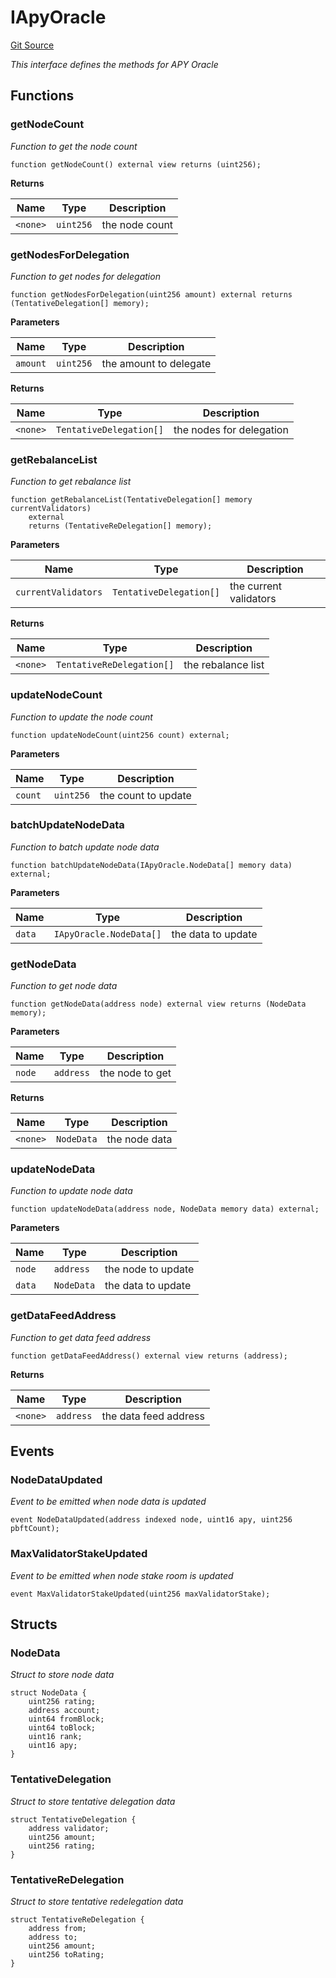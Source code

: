 # IApyOracle
[Git Source](https://github.com-VargaElod23/Lara-staking/liquid-staking/blob/93907a3b8fb9a6839cf7eb3e681388f7e558b230/contracts/interfaces/IApyOracle.sol)

*This interface defines the methods for APY Oracle*


## Functions
### getNodeCount

*Function to get the node count*


```solidity
function getNodeCount() external view returns (uint256);
```
**Returns**

|Name|Type|Description|
|----|----|-----------|
|`<none>`|`uint256`|the node count|


### getNodesForDelegation

*Function to get nodes for delegation*


```solidity
function getNodesForDelegation(uint256 amount) external returns (TentativeDelegation[] memory);
```
**Parameters**

|Name|Type|Description|
|----|----|-----------|
|`amount`|`uint256`|the amount to delegate|

**Returns**

|Name|Type|Description|
|----|----|-----------|
|`<none>`|`TentativeDelegation[]`|the nodes for delegation|


### getRebalanceList

*Function to get rebalance list*


```solidity
function getRebalanceList(TentativeDelegation[] memory currentValidators)
    external
    returns (TentativeReDelegation[] memory);
```
**Parameters**

|Name|Type|Description|
|----|----|-----------|
|`currentValidators`|`TentativeDelegation[]`|the current validators|

**Returns**

|Name|Type|Description|
|----|----|-----------|
|`<none>`|`TentativeReDelegation[]`|the rebalance list|


### updateNodeCount

*Function to update the node count*


```solidity
function updateNodeCount(uint256 count) external;
```
**Parameters**

|Name|Type|Description|
|----|----|-----------|
|`count`|`uint256`|the count to update|


### batchUpdateNodeData

*Function to batch update node data*


```solidity
function batchUpdateNodeData(IApyOracle.NodeData[] memory data) external;
```
**Parameters**

|Name|Type|Description|
|----|----|-----------|
|`data`|`IApyOracle.NodeData[]`|the data to update|


### getNodeData

*Function to get node data*


```solidity
function getNodeData(address node) external view returns (NodeData memory);
```
**Parameters**

|Name|Type|Description|
|----|----|-----------|
|`node`|`address`|the node to get|

**Returns**

|Name|Type|Description|
|----|----|-----------|
|`<none>`|`NodeData`|the node data|


### updateNodeData

*Function to update node data*


```solidity
function updateNodeData(address node, NodeData memory data) external;
```
**Parameters**

|Name|Type|Description|
|----|----|-----------|
|`node`|`address`|the node to update|
|`data`|`NodeData`|the data to update|


### getDataFeedAddress

*Function to get data feed address*


```solidity
function getDataFeedAddress() external view returns (address);
```
**Returns**

|Name|Type|Description|
|----|----|-----------|
|`<none>`|`address`|the data feed address|


## Events
### NodeDataUpdated
*Event to be emitted when node data is updated*


```solidity
event NodeDataUpdated(address indexed node, uint16 apy, uint256 pbftCount);
```

### MaxValidatorStakeUpdated
*Event to be emitted when node stake room is updated*


```solidity
event MaxValidatorStakeUpdated(uint256 maxValidatorStake);
```

## Structs
### NodeData
*Struct to store node data*


```solidity
struct NodeData {
    uint256 rating;
    address account;
    uint64 fromBlock;
    uint64 toBlock;
    uint16 rank;
    uint16 apy;
}
```

### TentativeDelegation
*Struct to store tentative delegation data*


```solidity
struct TentativeDelegation {
    address validator;
    uint256 amount;
    uint256 rating;
}
```

### TentativeReDelegation
*Struct to store tentative redelegation data*


```solidity
struct TentativeReDelegation {
    address from;
    address to;
    uint256 amount;
    uint256 toRating;
}
```

